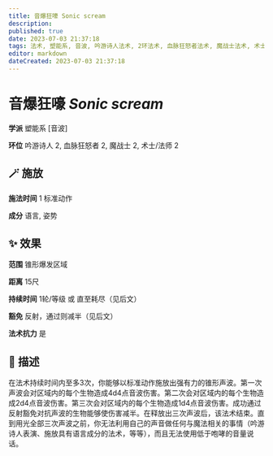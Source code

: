 ```yaml
---
title: 音爆狂嚎 Sonic scream
description: 
published: true
date: 2023-07-03 21:37:18
tags: 法术, 塑能系, 音波, 吟游诗人法术, 2环法术, 血脉狂怒者法术, 魔战士法术, 术士/法师法术
editor: markdown
dateCreated: 2023-07-03 21:37:18
---
```


# **音爆狂嚎** *Sonic scream*

**学派** 塑能系 \[音波\] 

**环位** 吟游诗人 2, 血脉狂怒者 2, 魔战士 2, 术士/法师 2

## 🪄 施放

**施法时间** 1 标准动作

**成分** 语言, 姿势

## ✨ 效果  

**范围** 锥形爆发区域

**距离** 15尺  

**持续时间** 1轮/等级 或 直至耗尽（见后文） 

**豁免** 反射，通过则减半（见后文）

**法术抗力** 是

## 📖 描述

在法术持续时间内至多3次，你能够以标准动作施放出强有力的锥形声波。第一次声波会对区域内的每个生物造成4d4点音波伤害。第二次会对区域内的每个生物造成2d4点音波伤害。第三次会对区域内的每个生物造成1d4点音波伤害。成功通过反射豁免对抗声波的生物能够使伤害减半。在释放出三次声波后，该法术结束。直到用光全部三次声波之前，你无法利用自己的声音做任何与魔法相关的事情（吟游诗人表演、施放具有语言成分的法术，等等），而且无法使用低于咆哮的音量说话。
    